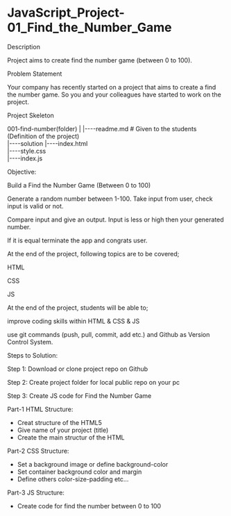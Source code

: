 # JavaScript_Project-01_Find_the_Number_Game

Description

Project aims to create find the number game (between 0 to 100).

Problem Statement

Your company has recently started on a project that aims to create a find the number game. So you and your colleagues have started to work on the project.

Project Skeleton

001-find-number(folder)
|
|----readme.md         # Given to the students (Definition of the project)          
|----solution
        |----index.html  
        |----style.css   
        |----index.js



Objective:

Build a Find the Number Game (Between 0 to 100)

Generate a random number between 1-100. Take input from user, check input is valid or not.

Compare input and give an output. Input is less or high then your generated number.

If it is equal terminate the app and congrats user.

At the end of the project, following topics are to be covered;

HTML

CSS

JS

At the end of the project, students will be able to;

improve coding skills within HTML & CSS & JS

use git commands (push, pull, commit, add etc.) and Github as Version Control System.

Steps to Solution:

Step 1: Download or clone project repo on Github

Step 2: Create project folder for local public repo on your pc

Step 3: Create JS code for Find the Number Game

Part-1 HTML Structure:

- Creat structure of the HTML5
- Give name of your project (title)
- Create the main structur of the HTML

Part-2 CSS Structure:

- Set a background image or define background-color
- Set container background color and margin
- Define others color-size-padding etc...

Part-3 JS Structure:

- Create code for find the number between 0 to 100
